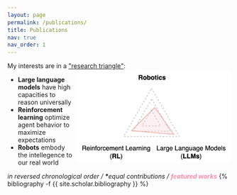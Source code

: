 ```yaml
---
layout: page
permalink: /publications/
title: Publications
nav: true
nav_order: 1
---
```

<!-- _pages/publications.md -->

My interests are in a <ins>"research triangle"</ins>:
<img style="float:right;" src="/assets/img/research_triangle.png" width="350" height="auto">

- **Large language models** have high capacities to reason universally
- **Reinforcement learning** optimize agent behavior to maximize expectations
- **Robots** embody the intellegence to our real world


<div class="publications">
<em>in reversed chronological order / <b>*</b>equal contributions / <b><font color="#FC8EAC">featured works</font></b></em>
{% bibliography -f {{ site.scholar.bibliography }} %}

</div>
